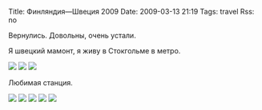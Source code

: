 Title: Финляндия—Швеция 2009
Date: 2009-03-13 21:19
Tags: travel
Rss: no

Вернулись. Довольны, очень устали.

Я швецкий мамонт, я живу в Стокгольме в метро.

<img src="http://farm4.static.flickr.com/3429/3352108752_c9885fd04b.jpg?v=0" />

<!--more-->

<img src="http://farm4.static.flickr.com/3431/3351283395_e083f6d4bb.jpg?v=0" />

<img src="http://farm4.static.flickr.com/3567/3352109326_4df91cdbd4.jpg?v=0" />

Любимая станция.

<img src="http://farm4.static.flickr.com/3621/3352108516_1260774615.jpg?v=0" />

<img src="http://farm4.static.flickr.com/3452/3352107510_fea2400fea.jpg?v=0" />

<img src="http://farm4.static.flickr.com/3570/3351282019_dfc8069017.jpg?v=0" />

<img src="http://farm4.static.flickr.com/3617/3351281809_20ebb8d2b6.jpg?v=0" />

<img src="http://farm4.static.flickr.com/3581/3351301081_64f6b1879b.jpg?v=0" />